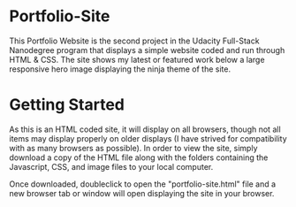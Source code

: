 # Portfolio-Site

This Portfolio Website is the second project in the Udacity Full-Stack Nanodegree program that displays a simple website coded and run through HTML & CSS. The site shows my latest or featured work below a large responsive hero image displaying the ninja theme of the site.

# Getting Started

As this is an HTML coded site, it will display on all browsers, though not all items may display properly on older displays (I have strived for compatibility with as many browsers as possible). In order to view the site, simply download a copy of the HTML file along with the folders containing the Javascript, CSS, and image files to your local computer.

Once downloaded, doubleclick to open the "portfolio-site.html" file and a new browser tab or window will open displaying the site in your browser.

